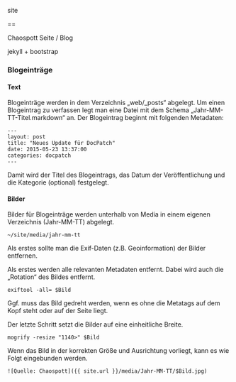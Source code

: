 site

==

Chaospott Seite / Blog


jekyll + bootstrap

### Blogeinträge
#### Text
Blogeinträge werden in dem Verzeichnis „web/\_posts“ abgelegt. Um einen Blogeintrag zu verfassen legt man eine Datei mit dem Schema „Jahr-MM-TT-Titel.markdown“ an. Der Blogeintrag beginnt mit folgenden Metadaten:
<pre><code>---
layout: post
title: "Neues Update für DocPatch"
date: 2015-05-23 13:37:00
categories: docpatch
---</code></pre>
Damit wird der Titel des Blogeintrags, das Datum der Veröffentlichung und die Kategorie (optional) festgelegt. 

#### Bilder
Bilder für Blogeinträge werden unterhalb von Media in einem eigenen Verzeichnis (Jahr-MM-TT) abgelegt. 

<pre><code>~/site/media/jahr-mm-tt
</code></pre>

Als erstes sollte man die Exif-Daten (z.B. Geoinformation) der Bilder entfernen. 

Als erstes werden alle relevanten Metadaten entfernt. Dabei wird auch die „Rotation“ des Bildes entfernt.
<pre><code>exiftool -all= $Bild
</code></pre>

Ggf. muss das Bild gedreht werden, wenn es ohne die Metatags auf dem Kopf steht oder auf der Seite liegt.

Der letzte Schritt setzt die Bilder auf eine einheitliche Breite.
<pre><code>mogrify -resize "1140>" $Bild
</code></pre>

Wenn das Bild in der korrekten Größe und Ausrichtung vorliegt, kann es wie Folgt eingebunden werden.
<pre><code>![Quelle: Chaospott]({{ site.url }}/media/Jahr-MM-TT/$Bild.jpg)
</code></pre>
